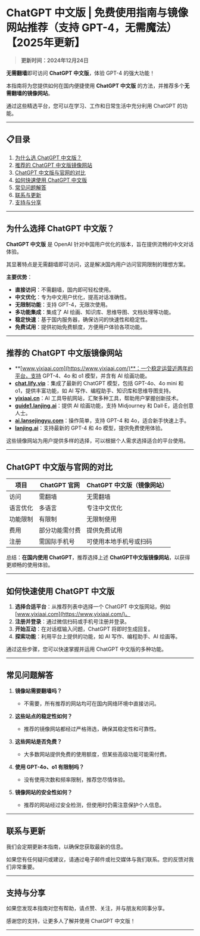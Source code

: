# ChatGPT 中文版 | 免费使用指南与镜像网站推荐（支持 GPT-4，无需魔法）【2025年更新】

> **更新时间：2024年12月24日** 

**无需翻墙**即可访问 **ChatGPT 中文版**，体验 GPT-4 的强大功能！

本指南将为您提供如何在国内便捷使用 **ChatGPT 中文版** 的方法，并推荐多个**无需翻墙的镜像网站**。

通过这些精选平台，您可以在学习、工作和日常生活中充分利用 ChatGPT 的功能。

---

## 📋目录
1. [为什么选 ChatGPT 中文版？](#为什么选-chatgpt-中文版)
2. [推荐的 ChatGPT 中文版镜像网站](#推荐的-ChatGPT-中文版镜像网站)
3. [ChatGPT 中文版与官网的对比](#ChatGPT-中文版与官网的对比)
4. [如何快速使用 ChatGPT 中文版](#如何快速使用-ChatGPT-中文版)
5. [常见问题解答](#常见问题解答)
6. [联系与更新](#联系与更新)
7. [支持与分享](#支持与分享)

---

## 为什么选择 ChatGPT 中文版？

**ChatGPT 中文版** 是 OpenAI 针对中国用户优化的版本，旨在提供流畅的中文对话体验。

其显著特点是无需翻墙即可访问，这是解决国内用户访问官网限制的理想方案。

**主要优势**：

- **直接访问**：不需翻墙，国内即可轻松使用。
- **中文优化**：专为中文用户优化，提高对话准确性。
- **无限制功能**：支持 GPT-4，无限次使用。
- **多功能集成**：集成了 AI 绘画、知识库、思维导图、文档处理等功能。
- **稳定快速**：基于国内服务器，确保访问的快速性和稳定性。
- **免费试用**：提供初始免费额度，方便用户体验各项功能。

---

## 推荐的 ChatGPT 中文版镜像网站

- **[www.yixiaai.com](https://www.yixiaai.com/)**：一个稳定运营近两年的平台，支持 GPT-4、4o 和 o1 模型，并含有 AI 绘画功能。
- **[chat.lify.vip](https://chat.lify.vip/)**：集成了最新的 ChatGPT 模型，包括 GPT-4o、4o mini 和 o1，提供丰富功能，如 AI 写作、编程助手、知识库和思维导图支持。
- **[yixiaai.cn](https://yixiaai.cn/)**：AI 工具导航网站，汇聚多种工具，帮助用户掌握创新技术。
- **[guide1.lanjing.ai](https://guide1.lanjing.ai/)**：提供 AI 绘画功能，支持 Midjourney 和 Dall·E，适合创意人士。
- **[ai.lansejingyu.com](https://ai.lansejingyu.com/)**：操作简单，支持 GPT-4 和 4o，适合新手快速上手。
- **[lanjing.ai](https://lanjing.ai/)**：支持最新的 GPT-4 和 4o 模型，提供免费使用体验。

这些镜像网站为用户提供多样的选择，可以根据个人需求选择适合的平台使用。

---

## ChatGPT 中文版与官网的对比

| 项目 | ChatGPT 官网 | ChatGPT 中文版（镜像网站） |
|------|--------------|----------------------------|
| 访问 | 需翻墙 | 无需翻墙 |
| 语言优化 | 多语言 | 专注中文优化 |
| 功能限制 | 有限制 | 无限制使用 |
| 费用 | 部分功能需付费 | 提供免费试用 |
| 注册 | 需国际手机号 | 可使用本地手机号或扫码 |

总结：**在国内使用 ChatGPT**，推荐选择上述 **ChatGPT中文版镜像网站**，以获得更顺畅的使用体验。

---

## 如何快速使用 ChatGPT 中文版

1. **选择合适平台**：从推荐列表中选择一个 ChatGPT 中文版网站，例如 [www.yixiaai.com](https://www.yixiaai.com/)。
2. **注册并登录**：通过微信扫码或手机号注册并登录。
3. **开始互动**：在对话框输入问题，ChatGPT 将即时生成回复。
4. **探索功能**：利用平台上提供的功能，如 AI 写作、编程助手、AI 绘画等。

通过这些步骤，您可以快速掌握并运用 ChatGPT 中文版的多种功能。

---

## 常见问题解答

1. **镜像站需要翻墙吗？**
   - 不需要，所有推荐的网站均可在国内网络环境中直接访问。

2. **这些站点的稳定性如何？**
   - 推荐的镜像网站都经过严格筛选，确保其稳定性和可靠性。

3. **这些网站是否免费？**
   - 大多数网站提供免费的使用额度，但某些高级功能可能需付费。

4. **使用 GPT-4o、o1 有限制吗？**
   - 没有使用次数和频率限制，推荐您尽情体验。

5. **镜像网站的安全性如何？**
   - 推荐的网站经过安全检测，但使用时仍需注意保护个人信息。

---

## 联系与更新

我们会定期更新本指南，以确保您获取最新的信息。

如果您有任何疑问或建议，请通过电子邮件或社交媒体与我们联系。您的反馈对我们非常重要。

---

## 支持与分享

如果您发现本指南对您有帮助，请点赞、关注，并与朋友和同事分享。

感谢您的支持，让更多人了解并使用 ChatGPT 中文版！

---
